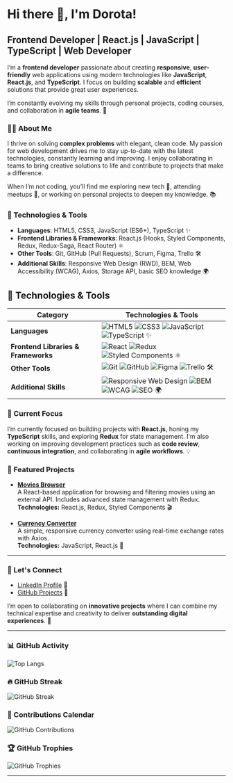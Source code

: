 # Hi there 👋, I'm Dorota! 

## Frontend Developer | React.js | JavaScript | TypeScript | Web Developer

I’m a **frontend developer** passionate about creating **responsive**, **user-friendly** web applications using modern technologies like **JavaScript**, **React.js**, and **TypeScript**. I focus on building **scalable** and **efficient** solutions that provide great user experiences.

I’m constantly evolving my skills through personal projects, coding courses, and collaboration in **agile teams**. 🚀

### 👩‍💻 About Me

I thrive on solving **complex problems** with elegant, clean code. My passion for web development drives me to stay up-to-date with the latest technologies, constantly learning and improving. I enjoy collaborating in teams to bring creative solutions to life and contribute to projects that make a difference. 

When I’m not coding, you’ll find me exploring new tech 🌱, attending meetups 🎤, or working on personal projects to deepen my knowledge. 📚

### 🔧 Technologies & Tools

- **Languages**: HTML5, CSS3, JavaScript (ES6+), TypeScript ✨
- **Frontend Libraries & Frameworks**: React.js (Hooks, Styled Components, Redux, Redux-Saga, React Router) ⚛️
- **Other Tools**: Git, GitHub (Pull Requests), Scrum, Figma, Trello 🛠️
- **Additional Skills**: Responsive Web Design (RWD), BEM, Web Accessibility (WCAG), Axios, Storage API, basic SEO knowledge 🌍
## 🔧 Technologies & Tools

| **Category**             | **Technologies & Tools**                                                                                                                                 |
|--------------------------|---------------------------------------------------------------------------------------------------------------------------------------------------------|
| **Languages**            | ![HTML5](https://img.shields.io/badge/-HTML5-E34F26?logo=html5&logoColor=ffffff) ![CSS3](https://img.shields.io/badge/-CSS3-1572B6?logo=css3&logoColor=ffffff) ![JavaScript](https://img.shields.io/badge/-JavaScript-F7DF1E?logo=javascript&logoColor=black) ![TypeScript](https://img.shields.io/badge/-TypeScript-3178C6?logo=typescript&logoColor=ffffff) ✨                                      |
| **Frontend Libraries & Frameworks** | ![React](https://img.shields.io/badge/-React.js-61DAFB?logo=react&logoColor=black) ![Redux](https://img.shields.io/badge/-Redux-764ABC?logo=redux&logoColor=white) ![Styled Components](https://img.shields.io/badge/-Styled%20Components-DB7093?logo=styled-components&logoColor=white) ⚛️                                                    |
| **Other Tools**          | ![Git](https://img.shields.io/badge/-Git-F05032?logo=git&logoColor=white) ![GitHub](https://img.shields.io/badge/-GitHub-181717?logo=github&logoColor=white) ![Figma](https://img.shields.io/badge/-Figma-F24E1E?logo=figma&logoColor=white) ![Trello](https://img.shields.io/badge/-Trello-0079BF?logo=trello&logoColor=white) 🛠️                    |
| **Additional Skills**    | ![Responsive Web Design](https://img.shields.io/badge/-RWD-4CAF50?logo=css3&logoColor=white) ![BEM](https://img.shields.io/badge/-BEM-FF3E00?logo=css3&logoColor=white) ![WCAG](https://img.shields.io/badge/-WCAG-2F2F2F?logo=html5&logoColor=white) ![SEO](https://img.shields.io/badge/-SEO-FF9A8B?logo=google&logoColor=black) 🌍 |


### 🌱 Current Focus

I’m currently focused on building projects with **React.js**, honing my **TypeScript** skills, and exploring **Redux** for state management. I'm also working on improving development practices such as **code review**, **continuous integration**, and collaborating in **agile workflows**. 💡

### 🌟 Featured Projects

- [**Movies Browser**](https://github.com/Dor-Ka/movies-browser)  
  A React-based application for browsing and filtering movies using an external API. Includes advanced state management with Redux.  
  **Technologies:** React.js, Redux, Styled Components 🎬  

- [**Currency Converter**](https://github.com/Dor-Ka/currency-converter)  
  A simple, responsive currency converter using real-time exchange rates with Axios.  
  **Technologies:** JavaScript, React.js 💱

---

### 🚀 Let's Connect

- [LinkedIn Profile](https://www.linkedin.com/in/d-karpinska/) 💬
- [GitHub Projects](https://github.com/Dor-Ka?tab=repositories) 🌟
<!-- 
- [My Portfolio](link-to-portfolio) 🌍 
-->

I’m open to collaborating on **innovative projects** where I can combine my technical expertise and creativity to deliver **outstanding digital experiences**. 🚀

---

### 📊 GitHub Activity

![Top Langs](https://github-readme-stats.vercel.app/api/top-langs/?username=Dor-Ka&layout=compact&theme=radical)

### 🔥 GitHub Streak

![GitHub Streak](https://github-readme-streak-stats.herokuapp.com/?user=Dor-Ka)

### 📅 Contributions Calendar

![GitHub Contributions](https://github-readme-activity-graph.cyclic.app/graph?username=Dor-Ka)

### 🏆 GitHub Trophies

![GitHub Trophies](https://github-profile-trophy.vercel.app/?username=Dor-Ka&theme=radical&column=3&row=1&no-issues=true&no-stars=true&no-forks=true&no-repositories=true&no-commits=false&no-pull-requests=false&no-reviews=false)


---

<!-- 
### ✨ Fun Fact

I’m always trying to **code** like the [**little rocket emoji** 🚀](https://emojipedia.org/rocket/) and love building **amazing things**!
-->
